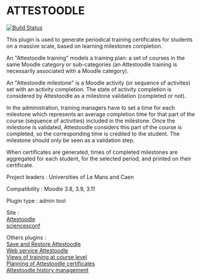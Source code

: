 # ATTESTOODLE


[![Build Status](https://api.travis-ci.org/grp-attestoodle/moodle-tool_attestoodle.svg?branch=master)](https://travis-ci.org/grp-attestoodle/moodle-tool_attestoodle)

This plugin is used to generate periodical training certificates for students on a massive scale, based on learning milestones completion.

An "Attestoodle training" models a training plan: a set of courses in the same Moodle category or sub-categories (an Attestoodle training is necessarily associated with a Moodle category).

An "Attestoodle milestone" is a Moodle activity (or sequence of activites) set with an activity completion. The state of activity completion is considered by Attestoodle as a milestone validation (completed or not). 

In the administration, training managers have to set a time for each milestone which represents an average completion time for that part of the course (sequence of activities) included in the milestone.  Once the milestone is validated, Attestoodle considers this part of the course is completed, so the corresponding time is credited to the student. The milestone should only be seen as a validation step.

When certificates are generated, times of completed milestones are aggregated for each student, for the selected period, and printed on their certificate.

Project leaders : Universities of Le Mans and Caen

Compatibility : Moodle 3.8, 3.9, 3.11

Plugin type : admin tool

Site :  
  [Attestoodle](https://attestoodle.univ-lemans.fr/)  
  [sciencesconf](https://attestoodle.sciencesconf.org/)  
  
Others plugins :  
  [Save and Restore Attestoodle](https://github.com/grp-attestoodle/moodle-tool_save_attestoodle)  
  [Web service Attestoodle](https://github.com/grp-attestoodle/moodle-local_wsattestoodle)  
  [Views of training at course level](https://github.com/grp-attestoodle/moodle-block_attestoodle)  
  [Planning of Attestoodle certificates](https://github.com/grp-attestoodle/moodle-tool_taskattestoodle)  
  [Attestoodle history management](https://github.com/grp-attestoodle/moodle-tool_history_attestoodle)
